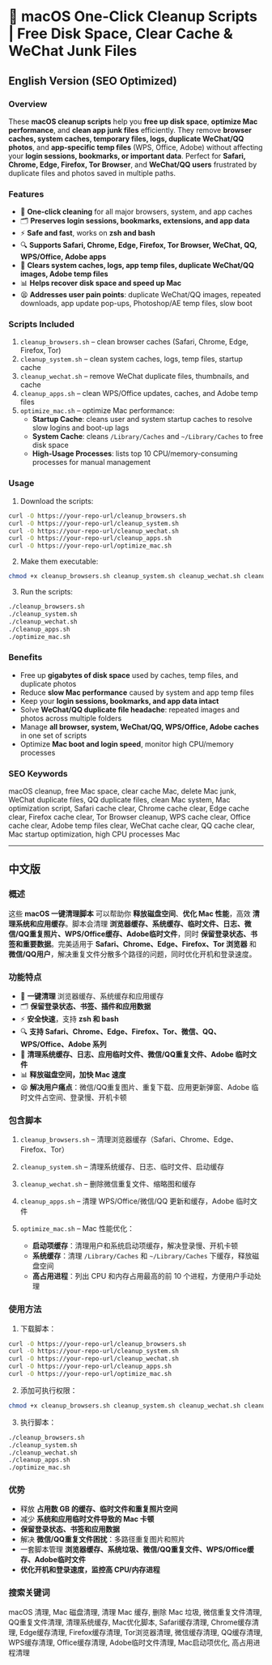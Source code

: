 # 🚀 macOS One-Click Cleanup Scripts | Free Disk Space, Clear Cache & WeChat Junk Files

## English Version (SEO Optimized)

### Overview
These **macOS cleanup scripts** help you **free up disk space**, **optimize Mac performance**, and **clean app junk files** efficiently. They remove **browser caches, system caches, temporary files, logs, duplicate WeChat/QQ photos**, and **app-specific temp files** (WPS, Office, Adobe) without affecting your **login sessions, bookmarks, or important data**. Perfect for **Safari, Chrome, Edge, Firefox, Tor Browser**, and **WeChat/QQ users** frustrated by duplicate files and photos saved in multiple paths.

### Features
- 🧹 **One-click cleaning** for all major browsers, system, and app caches  
- 🗂️ **Preserves login sessions, bookmarks, extensions, and app data**  
- ⚡ **Safe and fast**, works on **zsh and bash**  
- 🔍 **Supports Safari, Chrome, Edge, Firefox, Tor Browser, WeChat, QQ, WPS/Office, Adobe apps**  
- 💾 **Clears system caches, logs, app temp files, duplicate WeChat/QQ images, Adobe temp files**  
- 📊 **Helps recover disk space and speed up Mac**  
- 😫 **Addresses user pain points**: duplicate WeChat/QQ images, repeated downloads, app update pop-ups, Photoshop/AE temp files, slow boot

### Scripts Included
1. `cleanup_browsers.sh` – clean browser caches (Safari, Chrome, Edge, Firefox, Tor)  
2. `cleanup_system.sh` – clean system caches, logs, temp files, startup cache  
3. `cleanup_wechat.sh` – remove WeChat duplicate files, thumbnails, and cache  
4. `cleanup_apps.sh` – clean WPS/Office updates, caches, and Adobe temp files  
5. `optimize_mac.sh` – optimize Mac performance:  
   - **Startup Cache**: cleans user and system startup caches to resolve slow logins and boot-up lags  
   - **System Cache**: cleans `/Library/Caches` and `~/Library/Caches` to free disk space  
   - **High-Usage Processes**: lists top 10 CPU/memory-consuming processes for manual management

### Usage
1. Download the scripts:
```bash
curl -O https://your-repo-url/cleanup_browsers.sh
curl -O https://your-repo-url/cleanup_system.sh
curl -O https://your-repo-url/cleanup_wechat.sh
curl -O https://your-repo-url/cleanup_apps.sh
curl -O https://your-repo-url/optimize_mac.sh
````

2. Make them executable:

```bash
chmod +x cleanup_browsers.sh cleanup_system.sh cleanup_wechat.sh cleanup_apps.sh optimize_mac.sh
```

3. Run the scripts:

```bash
./cleanup_browsers.sh
./cleanup_system.sh
./cleanup_wechat.sh
./cleanup_apps.sh
./optimize_mac.sh
```

### Benefits

* Free up **gigabytes of disk space** used by caches, temp files, and duplicate photos
* Reduce **slow Mac performance** caused by system and app temp files
* Keep your **login sessions, bookmarks, and app data intact**
* Solve **WeChat/QQ duplicate file headache**: repeated images and photos across multiple folders
* Manage **all browser, system, WeChat/QQ, WPS/Office, Adobe caches** in one set of scripts
* Optimize **Mac boot and login speed**, monitor high CPU/memory processes

### SEO Keywords

macOS cleanup, free Mac space, clear cache Mac, delete Mac junk, WeChat duplicate files, QQ duplicate files, clean Mac system, Mac optimization script, Safari cache clear, Chrome cache clear, Edge cache clear, Firefox cache clear, Tor Browser cleanup, WPS cache clear, Office cache clear, Adobe temp files clear, WeChat cache clear, QQ cache clear, Mac startup optimization, high CPU processes Mac

---

## 中文版

### 概述

这些 **macOS 一键清理脚本** 可以帮助你 **释放磁盘空间**、**优化 Mac 性能**，高效 **清理系统和应用缓存**。脚本会清理 **浏览器缓存、系统缓存、临时文件、日志、微信/QQ重复照片、WPS/Office缓存、Adobe临时文件**，同时 **保留登录状态、书签和重要数据**。完美适用于 **Safari、Chrome、Edge、Firefox、Tor 浏览器** 和 **微信/QQ用户**，解决重复文件分散多个路径的问题，同时优化开机和登录速度。

### 功能特点

* 🧹 **一键清理** 浏览器缓存、系统缓存和应用缓存
* 🗂️ **保留登录状态、书签、插件和应用数据**
* ⚡ **安全快速**，支持 **zsh 和 bash**
* 🔍 **支持 Safari、Chrome、Edge、Firefox、Tor、微信、QQ、WPS/Office、Adobe 系列**
* 💾 **清理系统缓存、日志、应用临时文件、微信/QQ重复文件、Adobe 临时文件**
* 📊 **释放磁盘空间，加快 Mac 速度**
* 😫 **解决用户痛点**：微信/QQ重复图片、重复下载、应用更新弹窗、Adobe 临时文件占空间、登录慢、开机卡顿

### 包含脚本

1. `cleanup_browsers.sh` – 清理浏览器缓存（Safari、Chrome、Edge、Firefox、Tor）
2. `cleanup_system.sh` – 清理系统缓存、日志、临时文件、启动缓存
3. `cleanup_wechat.sh` – 删除微信重复文件、缩略图和缓存
4. `cleanup_apps.sh` – 清理 WPS/Office/微信/QQ 更新和缓存，Adobe 临时文件
5. `optimize_mac.sh` – Mac 性能优化：

   * **启动项缓存**：清理用户和系统启动项缓存，解决登录慢、开机卡顿
   * **系统缓存**：清理 `/Library/Caches` 和 `~/Library/Caches` 下缓存，释放磁盘空间
   * **高占用进程**：列出 CPU 和内存占用最高的前 10 个进程，方便用户手动处理

### 使用方法

1. 下载脚本：

```bash
curl -O https://your-repo-url/cleanup_browsers.sh
curl -O https://your-repo-url/cleanup_system.sh
curl -O https://your-repo-url/cleanup_wechat.sh
curl -O https://your-repo-url/cleanup_apps.sh
curl -O https://your-repo-url/optimize_mac.sh
```

2. 添加可执行权限：

```bash
chmod +x cleanup_browsers.sh cleanup_system.sh cleanup_wechat.sh cleanup_apps.sh optimize_mac.sh
```

3. 执行脚本：

```bash
./cleanup_browsers.sh
./cleanup_system.sh
./cleanup_wechat.sh
./cleanup_apps.sh
./optimize_mac.sh
```

### 优势

* 释放 **占用数 GB 的缓存、临时文件和重复照片空间**
* 减少 **系统和应用临时文件导致的 Mac 卡顿**
* **保留登录状态、书签和应用数据**
* 解决 **微信/QQ重复文件困扰**：多路径重复图片和照片
* 一套脚本管理 **浏览器缓存、系统垃圾、微信/QQ重复文件、WPS/Office缓存、Adobe临时文件**
* **优化开机和登录速度，监控高 CPU/内存进程**

### 搜索关键词

macOS 清理, Mac 磁盘清理, 清理 Mac 缓存, 删除 Mac 垃圾, 微信重复文件清理, QQ重复文件清理, 清理系统缓存, Mac优化脚本, Safari缓存清理, Chrome缓存清理, Edge缓存清理, Firefox缓存清理, Tor浏览器清理, 微信缓存清理, QQ缓存清理, WPS缓存清理, Office缓存清理, Adobe临时文件清理, Mac启动项优化, 高占用进程清理

